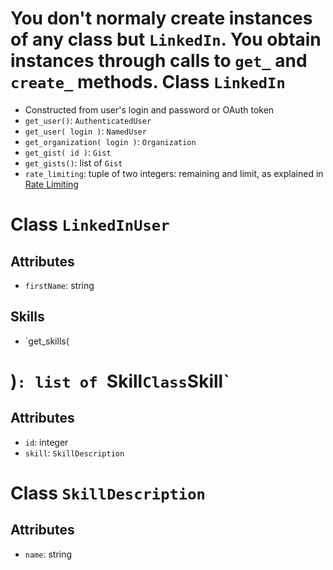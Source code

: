 You don't normaly create instances of any class but `LinkedIn`.
You obtain instances through calls to `get_` and `create_` methods.
Class `LinkedIn`
==============
* Constructed from user's login and password or OAuth token
* `get_user()`: `AuthenticatedUser`
* `get_user( login )`: `NamedUser`
* `get_organization( login )`: `Organization`
* `get_gist( id )`: `Gist`
* `get_gists()`: list of `Gist`
* `rate_limiting`: tuple of two integers: remaining and limit, as explained in [Rate Limiting](http://developer.linkedin.com/v3/#rate-limiting)

Class `LinkedInUser`
====================

Attributes
----------
* `firstName`: string

Skills
------
* `get_skills(

)`: list of `Skill`
Class `Skill`
=============

Attributes
----------
* `id`: integer
* `skill`: `SkillDescription`

Class `SkillDescription`
========================

Attributes
----------
* `name`: string
